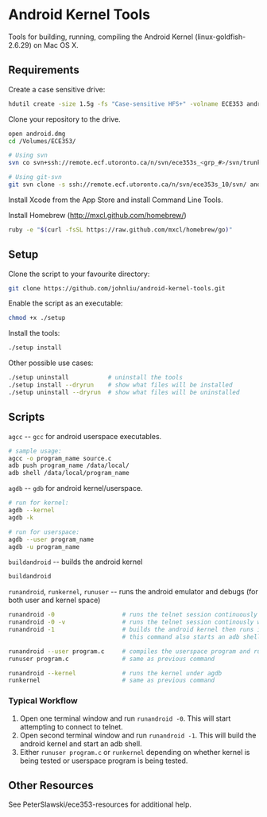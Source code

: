 Android Kernel Tools
====================

Tools for building, running, compiling the Android Kernel (linux-goldfish-2.6.29) on Mac OS X.


## Requirements

Create a case sensitive drive:
```sh
hdutil create -size 1.5g -fs "Case-sensitive HFS+" -volname ECE353 android.dmg
```

Clone your repository to the drive.
```sh
open android.dmg
cd /Volumes/ECE353/

# Using svn
svn co svn+ssh://remote.ecf.utoronto.ca/n/svn/ece353s_<grp_#>/svn/trunk android

# Using git-svn
git svn clone -s ssh://remote.ecf.utoronto.ca/n/svn/ece353s_10/svn/ android
```

Install Xcode from the App Store and install Command Line Tools.

Install Homebrew (http://mxcl.github.com/homebrew/)
```sh
ruby -e "$(curl -fsSL https://raw.github.com/mxcl/homebrew/go)"
```


## Setup

Clone the script to your favourite directory:
```sh
git clone https://github.com/johnliu/android-kernel-tools.git
```

Enable the script as an executable:
```sh
chmod +x ./setup
```

Install the tools:
```sh
./setup install
```

Other possible use cases:
```sh
./setup uninstall           # uninstall the tools
./setup install --dryrun    # show what files will be installed
./setup uninstall --dryrun  # show what files will be uninstalled
```


## Scripts

`agcc` -- `gcc` for android userspace executables.
```sh
# sample usage:
agcc -o program_name source.c
adb push program_name /data/local/
adb shell /data/local/program_name
```

`agdb` -- `gdb` for android kernel/userspace.
```sh
# run for kernel:
agdb --kernel
agdb -k

# run for userspace:
agdb --user program_name
agdb -u program_name
```

`buildandroid` -- builds the android kernel
```sh
buildandroid
```

`runandroid`, `runkernel`, `runuser` -- runs the android emulator and debugs (for both user and kernel space)
```sh
runandroid -0                   # runs the telnet session continuously
runandroid -0 -v                # runs the telnet session continously with output
runandroid -1                   # builds the android kernel then runs it with a telnet connection
                                # this command also starts an adb shell

runandroid --user program.c     # compiles the userspace program and runs it under agdb
runuser program.c               # same as previous command

runandroid --kernel             # runs the kernel under agdb
runkernel                       # same as previous command
```

### Typical Workflow
1.  Open one terminal window and run `runandroid -0`. This will start attempting to
    connect to telnet.
2.  Open second terminal window and run `runandroid -1`. This will build the android kernel
    and start an adb shell.
3.  Either `runuser program.c` or `runkernel` depending on whether kernel is being tested
    or userspace program is being tested.


## Other Resources

See PeterSlawski/ece353-resources for additional help.
